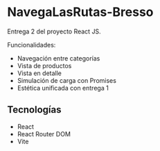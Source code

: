# NavegaLasRutas-Bresso

Entrega 2 del proyecto React JS.

Funcionalidades:
- Navegación entre categorías
- Vista de productos
- Vista en detalle
- Simulación de carga con Promises
- Estética unificada con entrega 1

## Tecnologías
- React
- React Router DOM
- Vite

